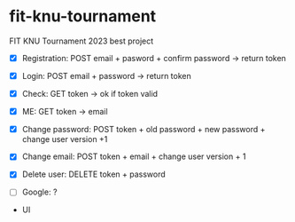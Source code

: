 # fit-knu-tournament

FIT KNU Tournament 2023 best project

- [x] Registration: POST email + pasword + confirm password -> return token

- [x] Login: POST email + password -> return token

- [x] Check: GET token -> ok if token valid

- [x] ME: GET token -> email

- [x] Change password: POST token + old password + new password + change user version +1

- [x] Change email: POST token + email + change user version + 1

- [x] Delete user: DELETE token + password

- [ ] Google: ?

- UI
